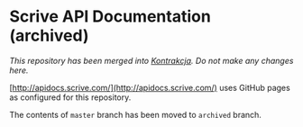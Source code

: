 # Scrive API Documentation (archived)

_This repository has been merged into [Kontrakcja](https://github.com/scrive/kontrakcja/tree/master/api-docs)._
_Do not make any changes here._

[http://apidocs.scrive.com/](http://apidocs.scrive.com/) uses GitHub pages as configured for this repository.

The contents of `master` branch has been moved to `archived` branch.